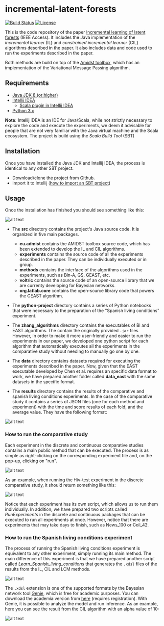 # incremental-latent-forests
[![Build Status](https://app.travis-ci.com/ferjorosa/incremental-latent-forests.svg?branch=master)](https://app.travis-ci.com/ferjorosa/incremental-latent-forests) [![License](https://img.shields.io/badge/License-Apache%202.0-blue.svg)](https://opensource.org/licenses/Apache-2.0)

This is the code repository of the paper [Incremental learning of latent forests](https://ieeexplore.ieee.org/document/9207730) (IEEE Access). It includes the Java implementation of the *incremental learner* (IL) and *constrained incremental learner* (CIL) algorithms described in the paper. It also includes data and code used to run the experiments described in the paper.

Both methods are build on top of the <a href="https://github.com/amidst/toolbox">Amidst toolbox</a>, which has an implementation of the Variational Message Passing algorithm.

## Requirements

* <a href="https://www.oracle.com/java/technologies/javase-jdk8-downloads.html">Java JDK 8 (or higher)</a>
* <a href="https://www.jetbrains.com/idea/">Intellij IDEA</a>
	* <a href="https://www.lagomframework.com/documentation/1.6.x/java/IntellijSbtJava.html">Scala plugin in Intellij IDEA</a>
* <a href="https://www.python.org/downloads/">Python 3.x</a>
  
**Note:** Intellij IDEA is an IDE for Java/Scala, while not strictly necessary to explore the code and execute the experiments, we deem it advisable for people that are not
very familiar with the Java virtual machine and the Scala ecosystem. The project is build using the *Scala Build Tool* (SBT)

## Installation
Once you have installed the Java JDK and Intellij IDEA, the process is identical to any other SBT project.

* Download/clone the project from Github.
* Import it to Intellij (<a href="https://www.lagomframework.com/documentation/1.6.x/java/IntellijSbtJava.html">how to import an SBT project</a>)

## Usage

Once the installation has finished you should see something like this:

![alt text](https://i.imgur.com/dzCfC4l.png "Intellij with imported project")

* The **src** directory contains the project's Java source code. It is organized in five main packages.
	* **eu.admist** contains the AMIDST toolbox source code, which has been extended to develop the IL and CIL algorithms.
	* **experiments** contains the source code of all the experiments described in the paper. They can be individually executed or in group.
	* **methods** contains the interface of the algorithms used in the experiments, such as Bin-A, GS, GEAST, etc.
	* **voltric** contains the source code of an open-source library that we are currenty developing for Bayesian networks.
	* **org.latlab.core** contains the open-source library code that powers the GEAST algorithm.

* The **python-project** directory contains a series of Python notebooks that were necessary to the preparation of the "Spanish living conditions" experiment.

* The **zhang_algorithms** directory contains the executables of BI and EAST algorithms. The contain the originally provided <code>.jar</code> files. However, in order to make it 
more user-friendly and easier to run the experiments in our paper, we developed one python script for each algorithm that automatically executes all the experiments in the comparative
study without needing to manually go one by one.

* The **data** directory contains datasets required for executing the experiments described in the paper. Now, given that the EAST executable developed by Chen et al. requires an specific data format to work, we have prepared another folder called **data_east** with the same datasets in the specific format.

* The **results** directory contains the results of the comparative and spanish living conditions experiments. In the case of the comparative study it contains a series of JSON files (one for each method and experiment) with the time and score results of each fold, and the average value. They have the following format:

![alt text](https://i.imgur.com/f2iQFLV.png "Result from Bin-A of the Hiv-test experiment")


### How to run the comparative study

Each experiment in the discrete and continuous comparative studies contains a main public method that can be executed. The process is as simple as right-clicking on the corresponding 
experiment file and, on the pop-up, clicking on "run".

![alt text](https://i.imgur.com/mzlZ9xS.png "How to run the Hiv-test experiment")

As an example, when running the Hiv-test experiment in the discrete comparative study, it should return something like this:

![alt text](https://i.imgur.com/OVSDqEi.png "Hiv-test execution example")

Notice that each experiment has its own script, which allows us to run them individually. In addition, we have prepared two scripts called *RunExperiments* in the discrete and continuous packages that can be executed to run all experiments at once. However, notice that there are experiments that may take days to finish, such as News_100 or Coil_42.

### How to run the Spanish living conditions experiment
The process of running the Spanish living conditions experiment is equivalent to any other experiment, simply running its main method. The main difference of this experiment is that we have prepared another script called *Learn_Spanish_living_conditions* that generates the <code>.xdsl</code> files of the results from the IL, CIL and LCM methods.

![alt text](https://i.imgur.com/48ZKz1O.png "CIL result with alpha value of 10")

The <code>.xdsl</code> extension is one of the supported formats by the Bayesian network tool <a href="https://www.bayesfusion.com/genie/">Genie</a>, which is free for academic purposes. You can download the academia version from <a href="https://download.bayesfusion.com/files.html?category=Academia">here</a> (requires registration). With Genie, it is possible to analyze the model and run inference. As an example, here you can see the result from the CIL algorithm with an alpha value of 10:

![alt text](https://i.imgur.com/NMFkxL3.png "CIL result with alpha value of 10 in Genie")

